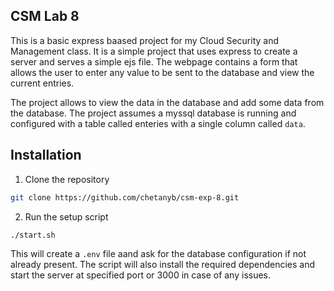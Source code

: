 ## CSM Lab 8

This is a basic express baased project for my Cloud Security and Management class. It is a simple project that uses express to create a server and serves a simple ejs file. The webpage contains a form that allows the user to enter any value to be sent to the database and view the current entries.

The project allows to view the data in the database and add some data from the database. The project assumes a myssql database is running and configured with a table called enteries with a single column called `data`.

## Installation

1. Clone the repository

```bash
git clone https://github.com/chetanyb/csm-exp-8.git
```

2. Run the setup script

```bash
./start.sh
```

This will create a `.env` file aand ask for the database configuration if not already present. The script will also install the required dependencies and start the server at specified port or 3000 in case of any issues.

